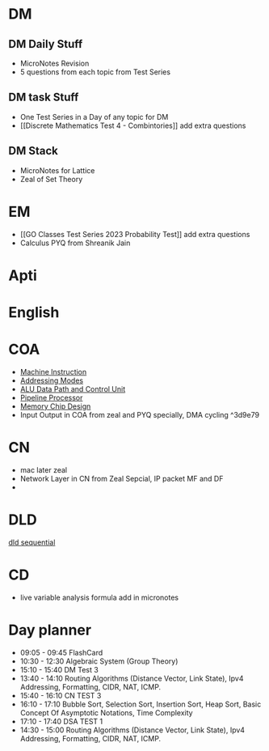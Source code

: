 # DM
## DM Daily Stuff
- MicroNotes Revision
- 5 questions from each topic from Test Series
## DM task Stuff
- One Test Series in a Day of any topic for DM
- [[Discrete Mathematics Test 4 - Combintories]] add extra questions
## DM Stack
- MicroNotes for Lattice 
- Zeal of Set Theory
# EM
- [[GO Classes Test Series 2023  Probability  Test]] add extra questions
- Calculus PYQ from Shreanik Jain

# Apti

# English

# COA
- [Machine Instruction](https://www.practicepaper.in/gate-cse/machine-instruction)
- [Addressing Modes](https://www.practicepaper.in/gate-cse/addressing-modes)
- [ALU Data Path and Control Unit](https://www.practicepaper.in/gate-cse/alu-data-path-and-control-unit)
- [Pipeline Processor](https://www.practicepaper.in/gate-cse/pipeline-processor)
- [Memory Chip Design](https://www.practicepaper.in/gate-cse/memory-chip-design)
- Input Output in COA from zeal and PYQ specially, DMA cycling
^3d9e79
# CN 
- mac later zeal
- Network Layer in CN from Zeal Sepcial, IP packet MF and DF
- 

# DLD
 [dld sequential ](https://www.youtube.com/watch?v=ziCkP4x7dAE)

# CD
- live variable analysis formula add in micronotes

# Day planner

- 09:05 - 09:45 FlashCard
- 10:30 - 12:30 Algebraic System (Group Theory)
- 15:10 - 15:40 DM Test 3
- 13:40 - 14:10 Routing Algorithms (Distance Vector, Link State), Ipv4 Addressing, Formatting, CIDR, NAT, ICMP.
- 15:40 - 16:10 CN TEST 3
- 16:10 - 17:10 Bubble Sort, Selection Sort, Insertion Sort, Heap Sort, Basic Concept Of Asymptotic Notations, Time Complexity
- 17:10 - 17:40 DSA TEST 1
- 14:30 - 15:00 Routing Algorithms (Distance Vector, Link State), Ipv4 Addressing, Formatting, CIDR, NAT, ICMP.
